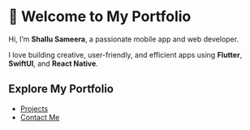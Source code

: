 # 👋 Welcome to My Portfolio

Hi, I’m **Shallu Sameera**, a passionate mobile app and web developer.

I love building creative, user-friendly, and efficient apps using **Flutter**, **SwiftUI**, and **React Native**.



##  Explore My Portfolio
- [Projects](./projects.md)
- [Contact Me](./contact.md)
